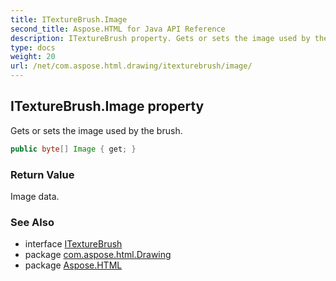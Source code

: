 ```yaml
---
title: ITextureBrush.Image
second_title: Aspose.HTML for Java API Reference
description: ITextureBrush property. Gets or sets the image used by the brush
type: docs
weight: 20
url: /net/com.aspose.html.drawing/itexturebrush/image/
---
```

## ITextureBrush.Image property

Gets or sets the image used by the brush.

```java
public byte[] Image { get; }
```

### Return Value

Image data.

### See Also

* interface [ITextureBrush](../)
* package [com.aspose.html.Drawing](../../itexturebrush/)
* package [Aspose.HTML](../../../)
